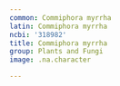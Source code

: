 ```yaml
---
common: Commiphora myrrha
latin: Commiphora myrrha
ncbi: '318982'
title: Commiphora myrrha
group: Plants and Fungi
image: .na.character

---
```

